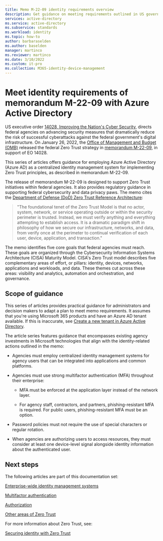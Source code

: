 ```yaml
---
title: Memo M-22-09 identity requirements overview
description: Get guidance on meeting requirements outlined in US government OMB memorandum M-22-09.
services: active-directory 
ms.service: active-directory
ms.subservice: standards
ms.workload: identity
ms.topic: how-to
author: barbaraselden
ms.author: baselden
manager: martinco
ms.reviewer: martinco
ms.date: 3/10/2022
ms.custom: it-pro
ms.collection: M365-identity-device-management
---
```


# Meet identity requirements of memorandum M-22-09 with Azure Active Directory

US executive order [14028, Improving the Nation's Cyber Security](https://www.whitehouse.gov/briefing-room/presidential-actions/2021/05/12/executive-order-on-improving-the-nations-cybersecurity), directs federal agencies on advancing security measures that dramatically reduce the risk of successful cyberattacks against the federal government's digital infrastructure. On January 26, 2022, the [Office of Management and Budget (OMB)](https://www.whitehouse.gov/omb/) released the federal Zero Trust strategy in [memorandum M-22-09](https://www.whitehouse.gov/wp-content/uploads/2022/01/M-22-09.pdf), in support of EO 14028. 

This series of articles offers guidance for employing Azure Active Directory (Azure AD) as a centralized identity management system for implementing Zero Trust principles, as described in memorandum M-22-09. 

The release of memorandum M-22-09 is designed to support Zero Trust initiatives within federal agencies. It also provides regulatory guidance in supporting federal cybersecurity and data privacy paws. The memo cites the [Department of Defense (DoD) Zero Trust Reference Architecture](https://dodcio.defense.gov/Portals/0/Documents/Library/(U)ZT_RA_v1.1(U)_Mar21.pdf): 

>"The foundational tenet of the Zero Trust Model is that no actor, system, network, or service operating outside or within the security perimeter is trusted. Instead, we must verify anything and everything attempting to establish access. It is a dramatic paradigm shift in philosophy of how we secure our infrastructure, networks, and data, from verify once at the perimeter to continual verification of each user, device, application, and transaction."

The memo identifies five core goals that federal agencies must reach. These goals are organized through the Cybersecurity Information Systems Architecture (CISA) Maturity Model. CISA's Zero Trust model describes five complementary areas of effort, or pillars: identity, devices, networks, applications and workloads, and data. These themes cut across these areas: visibility and analytics, automation and orchestration, and governance.

## Scope of guidance

This series of articles provides practical guidance for administrators and decision makers to adapt a plan to meet memo requirements. It assumes that you're using Microsoft 365 products and have an Azure AD tenant available. If this is inaccurate, see [Create a new tenant in Azure Active Directory](../fundamentals/active-directory-access-create-new-tenant.md).

The article series features guidance that encompasses existing agency investments in Microsoft technologies that align with the identity-related actions outlined in the memo:

* Agencies must employ centralized identity management systems for agency users that can be integrated into applications and common platforms.

*  Agencies must use strong multifactor authentication (MFA) throughout their enterprise:

   *  MFA must be enforced at the application layer instead of the network layer.

   *  For agency staff, contractors, and partners, phishing-resistant MFA is required. For public users, phishing-resistant MFA must be an option.

* Password policies must not require the use of special characters or regular rotation.

* When agencies are authorizing users to access resources, they must consider at least one device-level signal alongside identity information about the authenticated user.

 
## Next steps

The following articles are part of this documentation set:

[Enterprise-wide identity management systems](memo-22-09-enterprise-wide-identity-management-system.md)

[Multifactor authentication](memo-22-09-multi-factor-authentication.md)

[Authorization](memo-22-09-authorization.md)

[Other areas of Zero Trust](memo-22-09-other-areas-zero-trust.md)

For more information about Zero Trust, see:

[Securing identity with Zero Trust](/security/zero-trust/deploy/identity)
